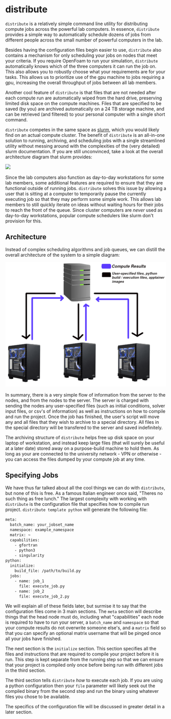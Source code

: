 # distribute

`distribute` is a relatively simple command line utility for distributing compute jobs across the powerful
lab computers. In essence, `distribute` provides a simple way to automatically schedule dozens of jobs 
from different people across the small number of powerful computers in the lab. 

Besides having the configuration files begin easier to use, `distribute` also contains a mechanism for 
only scheduling your jobs on nodes that meet your criteria. If you require OpenFoam to run your simulation,
`distribute` automatically knows which of the three computers it can run the job on. This also allows you
to robustly choose what your requirements are for your tasks. This allows us to prioritize
use of the gpu machine to jobs requiring a gpu, increasing the overall throughput of jobs between all lab
members.

Another cool feature of `distribute` is that files that are not needed after each compute run are automatically
wiped from the hard drive, preserving limited disk space on the compute machines. Files that are specified to be 
saved (by you) are archived automatically on a 24 TB storage machine, and can be retrieved (and filtered) 
to your personal computer with a single short command.

`distribute` competes in the same space as [slurm](https://slurm.schedmd.com/overview.html), which you would
likely find on an actual compute cluster. The benefit of `distribute` is an all-in-one solution to running,
archiving, and scheduling jobs with a single streamlined utility without messing around with the complexities
of the (very detailed) slurm documentation. If you are still unconvinced, take a look at the overall architecture
diagram that slurm provides:

![](https://slurm.schedmd.com/arch.gif)

Since the lab computers also function as day-to-day workstations for some lab members, some additional
features are required to ensure that they are functional outside of running jobs. `distribute` solves this issue 
by allowing a user that is sitting at a computer to temporarily pause the currently executing job so that
they may perform some simple work. This allows lab members to still quickly iterate on ideas without waiting
hours for their jobs to reach the front of the queue. Since cluster computers are *never* used as 
day-to-day workstations, popular compute schedulers like slurm don't provision for this.

## Architecture

Instead of complex scheduling algorithms and job queues, we can distill the overall architecture of the 
system to a simple diagram:

![](../figs/architecture.png)

In summary, there is a very simple flow of information from the server to the nodes, and from the nodes to
the server. The server is charged with sending the nodes any user-specified files (such as initial conditions,
solver input files, or csv's of information) as well as instructions on how to compile and run the project.
Once the job has finished, the user's script will move any and all files that they wish to archive to 
a special directory. All files in the special directory will be transfered to the server and saved
indefinitely. 

The archiving structure of `distribute` helps free up disk space on your laptop of workstation, and instead 
keep large files (that will surely be useful at a later date) stored away on a purpose-build machine to 
hold them. As long as your are connected to the university network - VPN or otherwise - you can access the 
files dumped by your compute job at any time.

## Specifying Jobs

We have thus far talked about all the cool things we can do with `distribute`, but none of this is free. As
a famous Italian engineer once said, "Theres no such thing as free lunch." The largest complexity with working
with `distribute` is the configuration file that specifies how to compile run project. `distribute template python` 
will generate the following file:

```
meta:
  batch_name: your_jobset_name
  namespace: example_namespace
  matrix: ~
  capabilities:
    - gfortran
    - python3
    - singularity
python:
  initialize:
    build_file: /path/to/build.py
  jobs:
    - name: job_1
      file: execute_job.py
    - name: job_2
      file: execute_job_2.py
```

We will explain all of these fields later, but surmise it to say that the configuration files come in 3 main sections. 
The `meta` section will describe things that the head node must do, including what "capabilities" each node is required
to have to run your server, a `batch_name` and `namespace` so that your compute results do not overwrite someone else's,
and a `matrix` field so that you can specify an optional matrix username that will be pinged once all your 
jobs have finished.

The next section is the `initialize` section. This section specifies all the files and instructions that are required
to compile your project before it is run. This step is kept separate from the running step so that we can ensure
that your project is compiled only once before being run with different jobs in the third section.

The third section tells `distribute` *how* to execute each job. If you are using a python configuration then your 
`file` parameter will likely seek out the compiled binary from the second step and run the binary using whatever
files you chose to be available.

The specifics of the configuration file will be discussed in greater detail in a later section.
